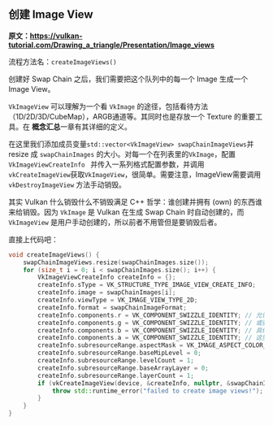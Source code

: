 ## 创建 Image View

**原文：https://vulkan-tutorial.com/Drawing_a_triangle/Presentation/Image_views**

流程方法名：`createImageViews()`

创建好 Swap Chain 之后，我们需要把这个队列中的每一个 Image 生成一个 Image View。

`VkImageView` 可以理解为一个看 `VkImage` 的途径，包括看待方法（1D/2D/3D/CubeMap），ARGB通道等。其同时也是存放一个 Texture 的重要工具。在 **概念汇总**一章有其详细的定义。

在这里我们添加成员变量`std::vector<VkImageView> swapChainImageViews`并 resize 成 `swapChainImages` 的大小。对每一个在列表里的`VkImage`，配置`VkImageViewCreateInfo ` 并传入一系列格式配置参数，并调用 `vkCreateImageView`获取`VkImageView`，很简单。需要注意，ImageView需要调用 `vkDestroyImageView` 方法手动销毁。

其实 Vulkan 什么销毁什么不销毁满足 C++ 哲学：谁创建并拥有 (own) 的东西谁来给销毁。因为 `VkImage` 是 Vulkan 在生成 Swap Chain 时自动创建的，而 `VkImageView` 是用户手动创建的，所以前者不用管但是要销毁后者。

直接上代码吧：

```cpp
void createImageViews() {
    swapChainImageViews.resize(swapChainImages.size());
    for (size_t i = 0; i < swapChainImages.size(); i++) {
        VkImageViewCreateInfo createInfo = {};
        createInfo.sType = VK_STRUCTURE_TYPE_IMAGE_VIEW_CREATE_INFO;
        createInfo.image = swapChainImages[i];
        createInfo.viewType = VK_IMAGE_VIEW_TYPE_2D;
        createInfo.format = swapChainImageFormat;
        createInfo.components.r = VK_COMPONENT_SWIZZLE_IDENTITY; // 允许将一个颜色map到另外一个颜色上，即让两者保持相同，
        createInfo.components.g = VK_COMPONENT_SWIZZLE_IDENTITY; // 或强制使得这个通道为 0 或 1。
        createInfo.components.b = VK_COMPONENT_SWIZZLE_IDENTITY; // 具体操作可以查看 VkComponentSwizzle 枚举类型。
        createInfo.components.a = VK_COMPONENT_SWIZZLE_IDENTITY; // 这里使用 identity 保证独立。
        createInfo.subresourceRange.aspectMask = VK_IMAGE_ASPECT_COLOR_BIT;
        createInfo.subresourceRange.baseMipLevel = 0;
        createInfo.subresourceRange.levelCount = 1;
        createInfo.subresourceRange.baseArrayLayer = 0;
        createInfo.subresourceRange.layerCount = 1;
        if (vkCreateImageView(device, &createInfo, nullptr, &swapChainImageViews[i]) != VK_SUCCESS) {
            throw std::runtime_error("failed to create image views!");
        }
    }
}
```



